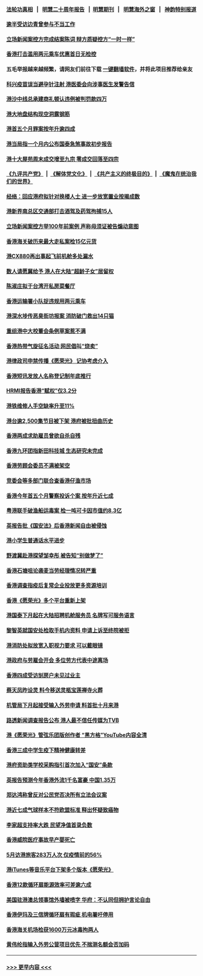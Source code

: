 #### [法轮功真相](https://github.com/gfw-breaker/truth/blob/master/README.md?t=0) &nbsp;&nbsp;|&nbsp;&nbsp; [明慧二十周年报告](https://github.com/gfw-breaker/mh-reports/blob/master/README.md?t=0) &nbsp;&nbsp;|&nbsp;&nbsp;[明慧期刊](https://github.com/gfw-breaker/mh-qikan) &nbsp;&nbsp;|&nbsp;&nbsp; [明慧海外之窗](https://github.com/gfw-breaker/mh-news/blob/master/README.md?t=0) &nbsp;&nbsp;|&nbsp;&nbsp; [神韵特别报道](https://github.com/gfw-breaker/mh-news/blob/master/shenyun.md?t=0)
#### [逾半受访边青曾参与不当工作](../pages/nsc415/n14023841.md?t=06290344) 
#### [立场新闻案控方完成结案陈词 辩方质疑控方“一时一样”](../pages/nsc415/n14023840.md?t=06290344) 
#### [香港打击滥用两元乘车优惠首日无检控](../pages/nsc415/n14023834.md?t=06290344) 
#### 五毛举报越来越频繁，请网友们前往下载 [一键翻墙软件](https://github.com/gfw-breaker/ssr-accounts)，并将此项目推荐给亲友
#### [科兴疫苗误当避孕针注射 港医委会向涉事医生发警告信](../pages/nsc415/n14023835.md?t=06290344) 
#### [港沙中线总承建商礼顿认违例被判罚款四万](../pages/nsc415/n14023836.md?t=06290344) 
#### [港大地盘结构现空洞露钢筋](../pages/nsc415/n14023837.md?t=06290344) 
#### [港首五个月罪案按年升逾四成](../pages/nsc415/n14023838.md?t=06290344) 
#### [港当局指一个月内公布国泰急煞事故初步报告](../pages/nsc415/n14023839.md?t=06290344) 
#### [港十大屋苑周末成交增至九宗 零成交回落至四宗](../pages/nsc415/n14023227.md?t=06290344) 
#### [《九评共产党》](https://github.com/begood0513/9ping.md/blob/master/README.md) &nbsp;|&nbsp; [《解体党文化》](../../../../jtdwh.md/blob/master/README.md)  &nbsp;|&nbsp; [《共产主义的终极目的》](../../../../gczydzjmd.md/blob/master/README.md) &nbsp;|&nbsp; [《魔鬼在统治我们的世界》](../../../../mgztzwmdsj.md/blob/master/README.md) 
#### [经络：回应港府拟针对换楼人士 进一步放宽置业按揭成数](../pages/nsc415/n14023223.md?t=06290344) 
#### [港新界南总区交通部打击酒驾及药驾拘捕15人](../pages/nsc415/n14023216.md?t=06290344) 
#### [立场新闻案控方举100年前案例 声称毋须证被告煽动意图](../pages/nsc415/n14023213.md?t=06290344) 
#### [香港海关破历来最大走私案检15亿元货](../pages/nsc415/n14023205.md?t=06290344) 
#### [港CX880再出事起飞前机舱多处漏水](../pages/nsc415/n14023202.md?t=06290344) 
#### [数人请愿冀给予 港人在大陆“超龄子女”居留权](../pages/nsc415/n14023199.md?t=06290344) 
#### [陈淑庄拟于台湾开私房菜餐厅](../pages/nsc415/n14023194.md?t=06290344) 
#### [香港运输署小队捉违规用两元乘车](../pages/nsc415/n14023178.md?t=06290344) 
#### [港深水埗传恶臭街坊报案 消防破门救出14只猫](../pages/nsc415/n14021271.md?t=06290344) 
#### [重组港中大校董会条例草案惹不满](../pages/nsc415/n14021268.md?t=06290344) 
#### [香港热带气旋征名活动 网民倡叫“烧卖”](../pages/nsc415/n14021265.md?t=06290344) 
#### [港律政司申禁传播《愿荣光》 记协考虑介入](../pages/nsc415/n14021264.md?t=06290344) 
#### [香港短讯发放人名称登记制年底推行](../pages/nsc415/n14021259.md?t=06290344) 
#### [HRMI报告香港“赋权”仅3.2分](../pages/nsc415/n14021249.md?t=06290344) 
#### [港铁维修人手空缺率升至11%](../pages/nsc415/n14021224.md?t=06290344) 
#### [港台逾2,500集节目被下架 港府被批扭曲历史](../pages/nsc415/n14020409.md?t=06290344) 
#### [香港两成求助雇员曾欲自杀自残](../pages/nsc415/n14019875.md?t=06290344) 
#### [香港九环团指新田科技城 生态研究未完成](../pages/nsc415/n14019874.md?t=06290344) 
#### [香港劳顾会委员不满被架空](../pages/nsc415/n14019873.md?t=06290344) 
#### [竞委会等多部门联合查香港仔渔市场](../pages/nsc415/n14019872.md?t=06290344) 
#### [香港今年首五个月警察投诉个案 按年升近七成](../pages/nsc415/n14019871.md?t=06290344) 
#### [粤港联手破渔船运毒案 检一吨可卡因市值约8.3亿](../pages/nsc415/n14019868.md?t=06290344) 
#### [英报告批《国安法》后香港新闻自由被侵蚀](../pages/nsc415/n14019560.md?t=06290344) 
#### [港小学生普通话水平进步](../pages/nsc415/n14019243.md?t=06290344) 
#### [野渡冀赴港探望邹幸彤 被告知“别做梦了”](../pages/nsc415/n14019249.md?t=06290344) 
#### [香港石塘咀论袭麦当劳经理情况转严重](../pages/nsc415/n14019247.md?t=06290344) 
#### [香港调查指疫后复常企业投放更多资源培训](../pages/nsc415/n14019246.md?t=06290344) 
#### [香港《愿荣光》多个平台重新上架](../pages/nsc415/n14019244.md?t=06290344) 
#### [港国泰下月起在大陆招聘机舱服务员 名牌写可服务语言](../pages/nsc415/n14019242.md?t=06290344) 
#### [黎智英就国安处检取手机内资料 申请上诉至终院被拒](../pages/nsc415/n14019241.md?t=06290344) 
#### [港消防处拟放宽入职视力要求 可以戴眼镜](../pages/nsc415/n14019240.md?t=06290344) 
#### [港政府与劳雇会开会 多位劳方代表中途离场](../pages/nsc415/n14019239.md?t=06290344) 
#### [香港四成受访㓥房户未见过业主](../pages/nsc415/n14018526.md?t=06290344) 
#### [蔡天凤昨设灵 料今移送灵柩宝莲禅寺火葬](../pages/nsc415/n14018524.md?t=06290344) 
#### [机管局下月起接受输入外劳申请 料首批十月来港](../pages/nsc415/n14018525.md?t=06290344) 
#### [路透新闻调查报告公布 港人最不信任传媒为TVB](../pages/nsc415/n14018527.md?t=06290344) 
#### [港《愿荣光》管弦乐团版创作者 “黑方格”YouTube内容全清](../pages/nsc415/n14018528.md?t=06290344) 
#### [香港三成中学生疫下精神健康转差](../pages/nsc415/n14018529.md?t=06290344) 
#### [港府资助类学校采购指引首次加入“国安”条款](../pages/nsc415/n14018149.md?t=06290344) 
#### [英报告预测今年香港外流1千名富豪 中国1.35万](../pages/nsc415/n14017701.md?t=06290344) 
#### [郑达鸿称曾反对公民党否决所有立法会议案](../pages/nsc415/n14017013.md?t=06290344) 
#### [港近七成气球样本不符欧盟标准 释出怀疑致癌物](../pages/nsc415/n14017010.md?t=06290344) 
#### [李家超支持率大跌 民望净值首录负数](../pages/nsc415/n14017008.md?t=06290344) 
#### [香港威院医疗事故早产婴死亡](../pages/nsc415/n14017011.md?t=06290344) 
#### [5月访港旅客283万人次 仅疫情前的56%](../pages/nsc415/n14017012.md?t=06290344) 
#### [港iTunes等音乐平台下架多个版本《愿荣光》](../pages/nsc415/n14017014.md?t=06290344) 
#### [香港12款循环扇能源效率可差逾六成](../pages/nsc415/n14017015.md?t=06290344) 
#### [美国驻港澳总领事馆外墙被喷字 华府：不认同但拥护言论自由](../pages/nsc415/n14016300.md?t=06290344) 
#### [香港伊玛及三信牌循环扇有瑕疵 机电署吁停用](../pages/nsc415/n14016301.md?t=06290344) 
#### [香港海关机场检获1600万元冰毒拘两人](../pages/nsc415/n14016302.md?t=06290344) 
#### [黄伟纶指输入外劳公营项目优先 不揣测名额会否加码](../pages/nsc415/n14016303.md?t=06290344) 

----
#### [ >>> 更早内容 <<< ](../indexes/nsc415-earlier.md)

